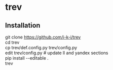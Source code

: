 # trev

## Installation  
 git clone https://github.com/i-k-i/trev  
 cd trev  
 cp trev/def.config.py trev/config.py  
 edit trev/config.py # update ll and yandex sections  
 pip install --editable .  
 trev  
